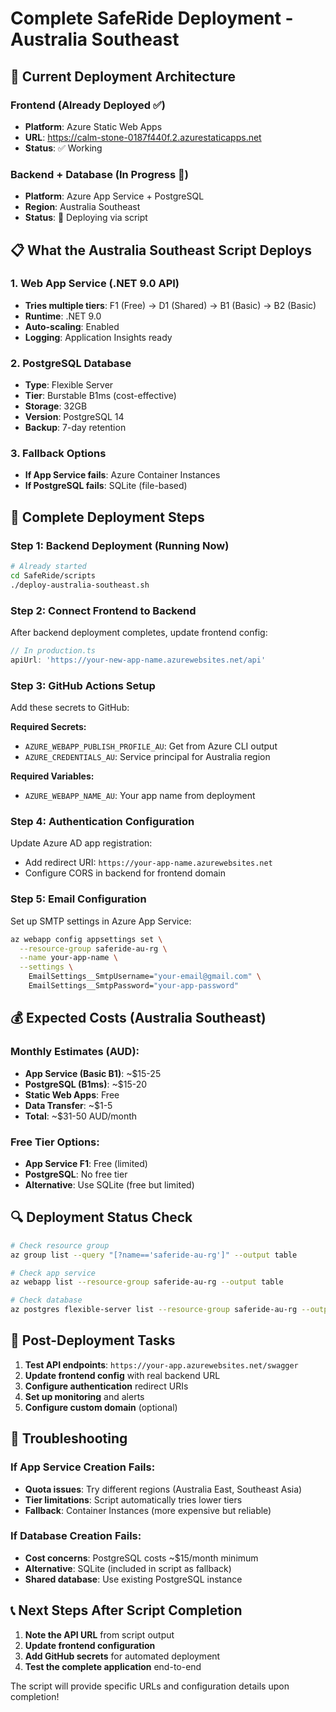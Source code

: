 # Complete SafeRide Deployment - Australia Southeast

## 🎯 Current Deployment Architecture

### Frontend (Already Deployed ✅)
- **Platform**: Azure Static Web Apps
- **URL**: https://calm-stone-0187f440f.2.azurestaticapps.net
- **Status**: ✅ Working

### Backend + Database (In Progress 🚀)
- **Platform**: Azure App Service + PostgreSQL
- **Region**: Australia Southeast
- **Status**: 🚀 Deploying via script

## 📋 What the Australia Southeast Script Deploys

### 1. **Web App Service** (.NET 9.0 API)
- **Tries multiple tiers**: F1 (Free) → D1 (Shared) → B1 (Basic) → B2 (Basic)
- **Runtime**: .NET 9.0
- **Auto-scaling**: Enabled
- **Logging**: Application Insights ready

### 2. **PostgreSQL Database**
- **Type**: Flexible Server
- **Tier**: Burstable B1ms (cost-effective)
- **Storage**: 32GB
- **Version**: PostgreSQL 14
- **Backup**: 7-day retention

### 3. **Fallback Options**
- **If App Service fails**: Azure Container Instances
- **If PostgreSQL fails**: SQLite (file-based)

## 🔄 Complete Deployment Steps

### Step 1: Backend Deployment (Running Now)
```bash
# Already started
cd SafeRide/scripts
./deploy-australia-southeast.sh
```

### Step 2: Connect Frontend to Backend
After backend deployment completes, update frontend config:

```typescript
// In production.ts
apiUrl: 'https://your-new-app-name.azurewebsites.net/api'
```

### Step 3: GitHub Actions Setup
Add these secrets to GitHub:

**Required Secrets:**
- `AZURE_WEBAPP_PUBLISH_PROFILE_AU`: Get from Azure CLI output
- `AZURE_CREDENTIALS_AU`: Service principal for Australia region

**Required Variables:**
- `AZURE_WEBAPP_NAME_AU`: Your app name from deployment

### Step 4: Authentication Configuration
Update Azure AD app registration:
- Add redirect URI: `https://your-app-name.azurewebsites.net`
- Configure CORS in backend for frontend domain

### Step 5: Email Configuration
Set up SMTP settings in Azure App Service:
```bash
az webapp config appsettings set \
  --resource-group saferide-au-rg \
  --name your-app-name \
  --settings \
    EmailSettings__SmtpUsername="your-email@gmail.com" \
    EmailSettings__SmtpPassword="your-app-password"
```

## 💰 Expected Costs (Australia Southeast)

### Monthly Estimates (AUD):
- **App Service (Basic B1)**: ~$15-25
- **PostgreSQL (B1ms)**: ~$15-20  
- **Static Web Apps**: Free
- **Data Transfer**: ~$1-5
- **Total**: ~$31-50 AUD/month

### Free Tier Options:
- **App Service F1**: Free (limited)
- **PostgreSQL**: No free tier
- **Alternative**: Use SQLite (free but limited)

## 🔍 Deployment Status Check

```bash
# Check resource group
az group list --query "[?name=='saferide-au-rg']" --output table

# Check app service
az webapp list --resource-group saferide-au-rg --output table

# Check database
az postgres flexible-server list --resource-group saferide-au-rg --output table
```

## 🚀 Post-Deployment Tasks

1. **Test API endpoints**: `https://your-app.azurewebsites.net/swagger`
2. **Update frontend config** with real backend URL
3. **Configure authentication** redirect URIs
4. **Set up monitoring** and alerts
5. **Configure custom domain** (optional)

## 🔧 Troubleshooting

### If App Service Creation Fails:
- **Quota issues**: Try different regions (Australia East, Southeast Asia)
- **Tier limitations**: Script automatically tries lower tiers
- **Fallback**: Container Instances (more expensive but reliable)

### If Database Creation Fails:
- **Cost concerns**: PostgreSQL costs ~$15/month minimum
- **Alternative**: SQLite (included in script as fallback)
- **Shared database**: Use existing PostgreSQL instance

## 📞 Next Steps After Script Completion

1. **Note the API URL** from script output
2. **Update frontend configuration** 
3. **Add GitHub secrets** for automated deployment
4. **Test the complete application** end-to-end

The script will provide specific URLs and configuration details upon completion!
